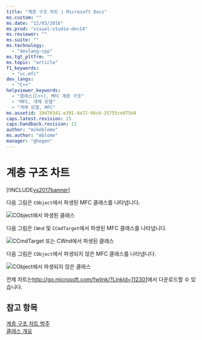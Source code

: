 ```yaml
---
title: "계층 구조 차트 | Microsoft Docs"
ms.custom: ""
ms.date: "12/03/2016"
ms.prod: "visual-studio-dev14"
ms.reviewer: ""
ms.suite: ""
ms.technology: 
  - "devlang-cpp"
ms.tgt_pltfrm: ""
ms.topic: "article"
f1_keywords: 
  - "vc.mfc"
dev_langs: 
  - "C++"
helpviewer_keywords: 
  - "클래스[C++], MFC 계층 구조"
  - "MFC, 개체 모델"
  - "개체 모델, MFC"
ms.assetid: 19d70341-e391-4a72-94c6-35755ce975d4
caps.latest.revision: 15
caps.handback.revision: 11
author: "mikeblome"
ms.author: "mblome"
manager: "ghogen"
---
```

# 계층 구조 차트
[!INCLUDE[vs2017banner](../assembler/inline/includes/vs2017banner.md)]

다음 그림은 `CObject`에서 파생된 MFC 클래스를 나타냅니다.  
  
 ![CObject에서 파생된 클래스](../mfc/media/mfc_heirarchy_chart1of3.png "MFC\_Heirarchy\_Chart1of3")  
  
 다음 그림은 `CWnd` 및 `CCmdTarget`에서 파생된 MFC 클래스를 나타냅니다.  
  
 ![CCmdTarget 또는 CWnd에서 파생된 클래스](../mfc/media/mfc_heirarchy_chart2of3.png "MFC\_Heirarchy\_Chart2of3")  
  
 다음 그림은 `CObject`에서 파생되지 않은 MFC 클래스를 나타냅니다.  
  
 ![CObject에서 파생되지 않은 클래스](../mfc/media/mfc_heirarchy_chart3of3.png "MFC\_Heirarchy\_Chart3of3")  
  
 전체 차트는[http:\/\/go.microsoft.com\/fwlink\/?LinkId\=112301](http://go.microsoft.com/fwlink/?LinkId=112301)에서 다운로드할 수 있습니다.  
  
## 참고 항목  
 [계층 구조 차트 범주](../mfc/hierarchy-chart-categories.md)   
 [클래스 개요](../mfc/class-library-overview.md)